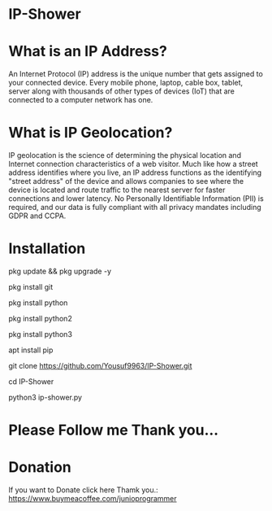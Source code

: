 # IP-Shower

# What is an IP Address?

An Internet Protocol (IP) address is the unique number that gets assigned to your connected device. Every mobile phone, laptop, cable box, tablet, server along with thousands of other types of devices (IoT) that are connected to a computer network has one.

# What is IP Geolocation?

IP geolocation is the science of determining the physical location and Internet connection characteristics of a web visitor. Much like how a street address identifies where you live, an IP address functions as the identifying "street address" of the device and allows companies to see where the device is located and route traffic to the nearest server for faster connections and lower latency. No Personally Identifiable Information (PII) is required, and our data is fully compliant with all privacy mandates including GDPR and CCPA.

# Installation

pkg update && pkg upgrade -y

pkg install git

pkg install python

pkg install python2

pkg install python3

apt install pip

git clone https://github.com/Yousuf9963/IP-Shower.git

cd IP-Shower

python3 ip-shower.py

# Please Follow me Thank you...

# Donation

If you want to Donate click here Thamk you.: https://www.buymeacoffee.com/junioprogrammer
